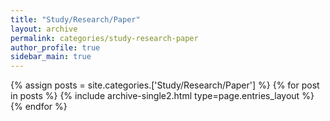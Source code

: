 ```yaml
---
title: "Study/Research/Paper"
layout: archive
permalink: categories/study-research-paper
author_profile: true
sidebar_main: true
---
```



{% assign posts = site.categories.['Study/Research/Paper'] %}
{% for post in posts %} {% include archive-single2.html type=page.entries_layout %} {% endfor %}